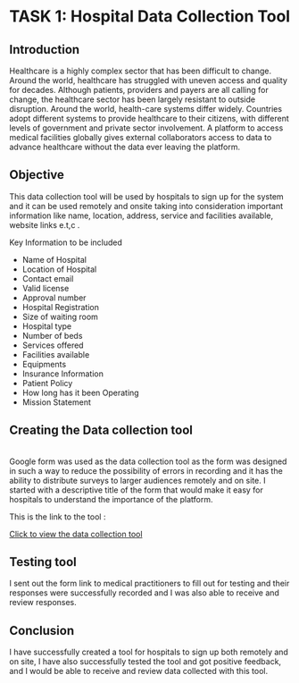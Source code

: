 # TASK 1: Hospital Data Collection Tool
## Introduction
Healthcare is a highly complex sector that has been difficult to change. Around the world, healthcare has struggled with uneven access and quality for decades. Although patients, providers and payers are all calling for change, the healthcare sector has been largely resistant to outside disruption.
Around the world, health-care systems differ widely. Countries adopt different systems to provide healthcare to their citizens, with different levels of government and private sector involvement. A platform to access medical facilities globally gives external collaborators access to data to advance healthcare without the data ever leaving the platform.
 
## Objective
This data collection tool will be used by hospitals to sign up for the system and it can be used remotely and onsite taking into consideration important information like name, location, address, service and facilities available, website links e.t,c .
 
Key Information to be included




* Name of Hospital
* Location of Hospital
*  Contact email  
* Valid license
* Approval number
* Hospital Registration
* Size of waiting room
* Hospital type
* Number of beds
* Services offered
* Facilities available
* Equipments
* Insurance Information  
* Patient Policy
* How long has it been Operating
* Mission Statement




## Creating the Data collection tool
<br>
Google form was used as the data collection tool as the form was designed in such a way to reduce the possibility of errors in recording and it has the ability to distribute surveys to larger audiences remotely and on site.  I started with a descriptive title of the form that would make it easy for hospitals to understand the importance of the platform.




This is the link to the tool :




[Click to view the data collection tool](https://forms.gle/4xmnQovH7Kg1xW8BA)
<br>




## Testing tool
I sent out the form link to medical practitioners to fill out for testing and their responses were successfully recorded and I was also able to receive and review responses.
 
## Conclusion








I have successfully created a tool for hospitals to sign up both remotely and on site, I have also successfully tested the tool and got positive feedback, and I would be able to receive and review data collected with this tool.








 
 
 
 
 










